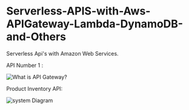 # Serverless-APIS-with-Aws-APIGateway-Lambda-DynamoDB-and-Others
Serverless Api's with Amazon Web Services.


API Number 1 :

![What is API Gateway?](https://github.com/AbdulSami455/Serverless-APIS-with-Aws-APIGateway-Lambda-DynamoDB-and-Others/assets/111019622/e112096d-46ac-413a-bec1-e52410e86419)

Product Inventory API:

![system Diagram](https://github.com/AbdulSami455/Serverless-APIS-with-Aws-APIGateway-Lambda-DynamoDB-and-Others/assets/111019622/f9d94443-d063-4972-a0fc-069c2db3313b)
